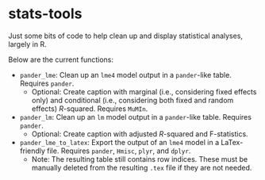 # stats-tools
Just some bits of code to help clean up and display statistical analyses, largely in R.

Below are the current functions:
* `pander_lme`: Clean up an `lme4` model output in a `pander`-like table. Requires `pander`.
    + Optional: Create caption with marginal (i.e., considering fixed effects only) and conditional (i.e., considering both fixed and random effects) *R*-squared. Requires `MuMIn`.
* `pander_lm`: Clean up an `lm` model output in a `pander`-like table. Requires `pander`.
    + Optional: Create caption with adjusted *R*-squared and F-statistics.
* `pander_lme_to_latex`: Export the output of an `lme4` model in a LaTex-friendly file. Requires `pander`, `Hmisc`, `plyr`, and `dplyr`.
    + Note: The resulting table still contains row indices. These must be manually deleted from the resulting `.tex` file if they are not needed.
